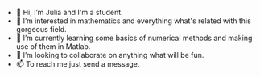 - 👋 Hi, I’m Julia and I'm a student.
- 👀 I’m interested in mathematics and everything what's related with this gorgeous field.
- 🌱 I’m currently learning some basics of numerical methods and making use of them in Matlab.
- 💞️ I’m looking to collaborate on anything what will be fun.
- 📫 To reach me just send a message.

